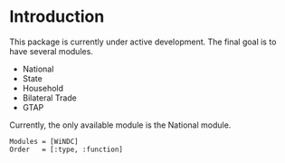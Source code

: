 # Introduction

This package is currently under active development. The final goal is to have several modules.

* National
* State
* Household
* Bilateral Trade
* GTAP

Currently, the only available module is the National module. 



```@autodocs
Modules = [WiNDC]
Order   = [:type, :function]
```